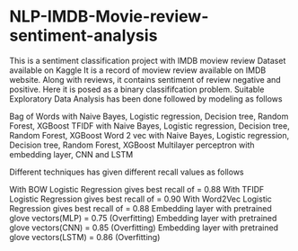 # NLP-IMDB-Movie-review-sentiment-analysis

This is a sentiment classification project with IMDB moview review Dataset available on Kaggle It is a record of moview review available on IMDB website. Along with reviews, it contains sentiment of review negative and positive. Here it is posed as a binary classififcation problem. Suitable Exploratory Data Analysis has been done followed by modeling as follows

Bag of Words with Naive Bayes, Logistic regression, Decision tree, Random Forest, XGBoost
TFIDF with Naive Bayes, Logistic regression, Decision tree, Random Forest, XGBoost
Word 2 vec with Naive Bayes, Logistic regression, Decision tree, Random Forest, XGBoost
Multilayer perceptron with embedding layer, CNN and LSTM


Different techniques has given different recall values as follows

With BOW Logistic Regression gives best recall of  = 0.88
With TFIDF Logistic Regression gives best recall of  = 0.90
With Word2Vec Logistic Regression gives best recall of  = 0.88
Embedding layer with pretrained glove vectors(MLP) = 0.75 (Overfitting)
Embedding layer with pretrained glove vectors(CNN) = 0.85 (Overfitting)
Embedding layer with pretrained glove vectors(LSTM) = 0.86 (Overfitting)
